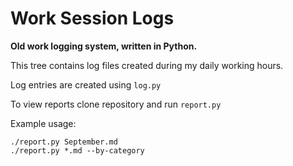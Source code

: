 Work Session Logs    
=================    

**Old work logging system, written in Python.**
  
This tree contains log files created during my daily working hours.  
  
Log entries are created using `log.py`  
  
To view reports clone repository and run `report.py`  
  
Example usage:  
  
`./report.py September.md`    
`./report.py *.md --by-category`    
